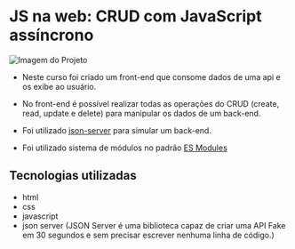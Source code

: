 # JS na web: CRUD com JavaScript assíncrono

![Imagem do Projeto](projeto.jpg)


* Neste curso foi criado um front-end que consome dados de uma api e os exibe ao usuário.

* No front-end é possível realizar todas as operações do CRUD (create, read, update e delete) para manipular os dados de um back-end.

* Foi utilizado [json-server](https://www.npmjs.com/package/json-server) para simular um back-end.

* Foi utilizado sistema de módulos no padrão [ES Modules](./notas-de-aula/Introduction%20to%20ES%20Modules.md)

## Tecnologias utilizadas
* html
* css
* javascript
* json server (JSON Server é uma biblioteca capaz de criar uma API Fake em 30 segundos e sem precisar escrever nenhuma linha de código.)

